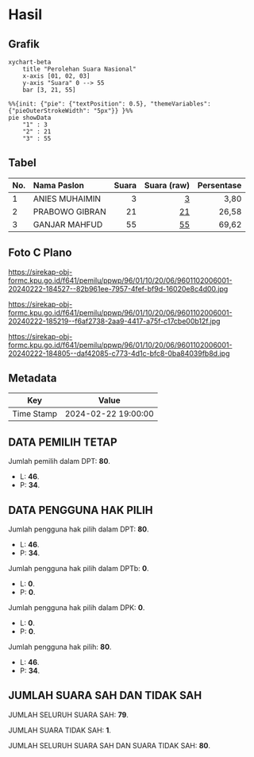 # Hasil

## Grafik

```mermaid
xychart-beta
    title "Perolehan Suara Nasional"
    x-axis [01, 02, 03]
    y-axis "Suara" 0 --> 55
    bar [3, 21, 55]
```

```mermaid
%%{init: {"pie": {"textPosition": 0.5}, "themeVariables": {"pieOuterStrokeWidth": "5px"}} }%%
pie showData
    "1" : 3
    "2" : 21
    "3" : 55
```

## Tabel

| No. | Nama Paslon    | Suara | Suara (raw) | Persentase |
|:--- |:-------------- | -----:| -----------:| ----------:|
| 1   | ANIES MUHAIMIN | 3     | [3][p-1]    | 3,80       |
| 2   | PRABOWO GIBRAN | 21    | [21][p-2]   | 26,58      |
| 3   | GANJAR MAHFUD  | 55    | [55][p-3]   | 69,62      |


[p-1]: https://github.com/gigit-pemilu/pemilu-2024/blob/main/pilpres/hitung-suara/sub/96-papua-barat-daya/sub/01-sorong/sub/10-sayosa/sub/2006-yorbes/sub/001-tps/sub/paslon-1.txt
[p-2]: https://github.com/gigit-pemilu/pemilu-2024/blob/main/pilpres/hitung-suara/sub/96-papua-barat-daya/sub/01-sorong/sub/10-sayosa/sub/2006-yorbes/sub/001-tps/sub/paslon-2.txt
[p-3]: https://github.com/gigit-pemilu/pemilu-2024/blob/main/pilpres/hitung-suara/sub/96-papua-barat-daya/sub/01-sorong/sub/10-sayosa/sub/2006-yorbes/sub/001-tps/sub/paslon-3.txt

## Foto C Plano

https://sirekap-obj-formc.kpu.go.id/f641/pemilu/ppwp/96/01/10/20/06/9601102006001-20240222-184527--82b961ee-7957-4fef-bf9d-16020e8c4d00.jpg

https://sirekap-obj-formc.kpu.go.id/f641/pemilu/ppwp/96/01/10/20/06/9601102006001-20240222-185219--f6af2738-2aa9-4417-a75f-c17cbe00b12f.jpg

https://sirekap-obj-formc.kpu.go.id/f641/pemilu/ppwp/96/01/10/20/06/9601102006001-20240222-184805--daf42085-c773-4d1c-bfc8-0ba84039fb8d.jpg


## Metadata

| Key        | Value               |
| ---------- | ------------------- |
| Time Stamp | 2024-02-22 19:00:00 |


## DATA PEMILIH TETAP

Jumlah pemilih dalam DPT: **80**.
 * L: **46**.
 * P: **34**.

## DATA PENGGUNA HAK PILIH

Jumlah pengguna hak pilih dalam DPT: **80**.
 * L: **46**.
 * P: **34**.

Jumlah pengguna hak pilih dalam DPTb: **0**.
 * L: **0**.
 * P: **0**.

Jumlah pengguna hak pilih dalam DPK: **0**.
 * L: **0**.
 * P: **0**.

Jumlah pengguna hak pilih: **80**.
 * L: **46**.
 * P: **34**.

## JUMLAH SUARA SAH DAN TIDAK SAH

JUMLAH SELURUH SUARA SAH: **79**.

JUMLAH SUARA TIDAK SAH: **1**.

JUMLAH SELURUH SUARA SAH DAN SUARA TIDAK SAH: **80**.


